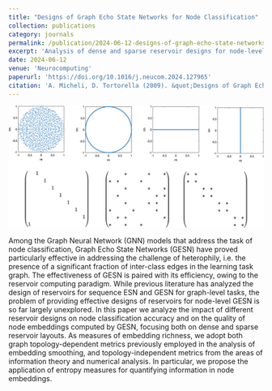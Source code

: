 ```yaml
---
title: "Designs of Graph Echo State Networks for Node Classification"
collection: publications
category: journals
permalink: /publication/2024-06-12-designs-of-graph-echo-state-networks
excerpt: 'Analysis of dense and sparse reservoir designs for node-level GESN via topology-dependent and topology-agnostic richness measures for node embeddings.'
date: 2024-06-12
venue: 'Neurocomputing'
paperurl: 'https://doi.org/10.1016/j.neucom.2024.127965'
citation: 'A. Micheli, D. Tortorella (2009). &quot;Designs of Graph Echo State Networks for Node Classification.&quot; <i>Neurocomputing</i>, vol. 597, 127965.'
---
```


![Graphical abstract](/images/2024-06-12-designs-of-graph-echo-state-networks.jpg)

Among the Graph Neural Network (GNN) models that address the task of node classification, Graph Echo State Networks (GESN) have proved particularly effective in addressing the challenge of heterophily, i.e. the presence of a significant fraction of inter-class edges in the learning task graph. The effectiveness of GESN is paired with its efficiency, owing to the reservoir computing paradigm. While previous literature has analyzed the design of reservoirs for sequence ESN and GESN for graph-level tasks, the problem of providing effective designs of reservoirs for node-level GESN is so far largely unexplored. In this paper we analyze the impact of different reservoir designs on node classification accuracy and on the quality of node embeddings computed by GESN, focusing both on dense and sparse reservoir layouts. As measures of embedding richness, we adopt both graph topology-dependent metrics previously employed in the analysis of embedding smoothing, and topology-independent metrics from the areas of information theory and numerical analysis. In particular, we propose the application of entropy measures for quantifying information in node embeddings.